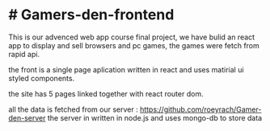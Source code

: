 # # Gamers-den-frontend
This is our advenced web app course final project, we have bulid an react app to display and sell browsers and pc games, the games were fetch from rapid api.

the front is a single page aplication written in react and uses matirial ui styled components.

the site has 5 pages linked together with react router dom.

all the data is fetched from our server : https://github.com/roeyrach/Gamer-den-server
the server in written in node.js and uses mongo-db to store data
